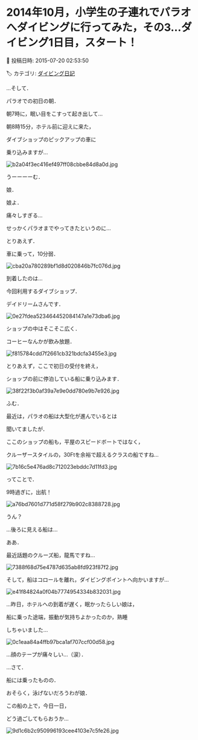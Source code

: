 # 2014年10月，小学生の子連れでパラオへダイビングに行ってみた，その3…ダイビング1日目，スタート！

📅 投稿日時: 2015-07-20 02:53:50

🏷️ カテゴリ: [ダイビング日記](ce3a7a8d424d112fce83ee85c81a0e344.md)

…そして．


パラオでの初日の朝．





朝7時に，眠い目をこすって起き出して…





朝8時15分，ホテル前に迎えに来た，


ダイブショップのピックアップの車に


乗り込みますが…




![b2a04f3ec416ef497ff08cbbe84d8a0d.jpg](images/b2a04f3ec416ef497ff08cbbe84d8a0d.jpg)




うーーーーむ．


娘．


娘よ．


痛々しすぎる…


せっかくパラオまでやってきたというのに…





とりあえず．


車に乗って，10分弱．




![cba20a780289bf1d8d020846b7fc076d.jpg](images/cba20a780289bf1d8d020846b7fc076d.jpg)







到着したのは…


今回利用するダイブショップ．


デイドリームさんです．




![0e27fdea523464452084147a1e73dba6.jpg](images/0e27fdea523464452084147a1e73dba6.jpg)







ショップの中はそこそこ広く．


コーヒーなんかが飲み放題．




![f815784cdd7f2661cb321bdcfa3455e3.jpg](images/f815784cdd7f2661cb321bdcfa3455e3.jpg)







とりあえず，ここで初日の受付を終え，


ショップの前に停泊している船に乗り込みます．




![38f22f3b0af39a7e9e0dd780e9b7e926.jpg](images/38f22f3b0af39a7e9e0dd780e9b7e926.jpg)







ふむ．


最近は，パラオの船は大型化が進んでいるとは


聞いてましたが．


ここのショップの船も，平屋のスピードボートではなく，


クルーザースタイルの，30Ftを余裕で超えるクラスの船ですね…




![7b16c5e476ad8c712023ebddc7d11fd3.jpg](images/7b16c5e476ad8c712023ebddc7d11fd3.jpg)







ってことで．


9時過ぎに，出航！




![a76bd7601d771d58f279b902c8388728.jpg](images/a76bd7601d771d58f279b902c8388728.jpg)







うん？


…後ろに見える船は…


ああ．


最近話題のクルーズ船，龍馬ですね…




![7388f68d75e4787d635ab8fd923f87f2.jpg](images/7388f68d75e4787d635ab8fd923f87f2.jpg)







そして，船はコロールを離れ，ダイビングポイントへ向かいますが…




![e41f84824a0f04b7774954334b832031.jpg](images/e41f84824a0f04b7774954334b832031.jpg)







…昨日，ホテルへの到着が遅く，眠かったらしい娘は，


船に乗った途端，振動が気持ちよかったのか，熟睡


しちゃいました…




![0c1eaa84a4ffb97bca1af707ccf00d58.jpg](images/0c1eaa84a4ffb97bca1af707ccf00d58.jpg)




…顔のテープが痛々しい…（涙）．





…さて．


船には乗ったものの．


おそらく，泳げないだろうわが娘．


この船の上で，今日一日，


どう過ごしてもらおうか…







![9d1c6b2c950996193cee4103e7c5fe26.jpg](images/9d1c6b2c950996193cee4103e7c5fe26.jpg)
